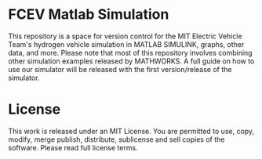 # FCEV Matlab Simulation
This repository is a space for version control for the MIT Electric Vehicle Team's hydrogen vehicle simulation in MATLAB SIMULINK, graphs, other data, and more. Please note that most of this repository involves combining other simulation examples released by MATHWORKS. A full guide on how to use our simulator will be released with the first version/release of the simulator.

# License
This work is released under an MIT License. You are permitted to use, copy, modify, merge publish, distribute, sublicense and sell copies of the software. Please read full license terms.
